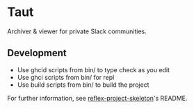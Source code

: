 # Taut

Archiver & viewer for private Slack communities.

## Development

- Use ghcid scripts from bin/ to type check as you edit
- Use ghci scripts from bin/ for repl
- Use build scripts from bin/ to build the project

For further information, see [reflex-project-skeleton](https://github.com/ElvishJerricco/reflex-project-skeleton)'s README.

